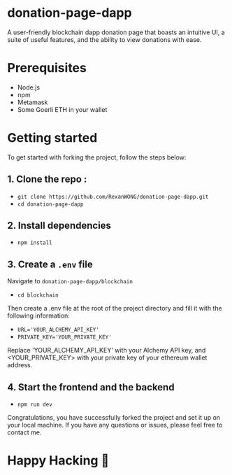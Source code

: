 # donation-page-dapp
A user-friendly blockchain dapp donation page that boasts an intuitive UI, a suite of useful features, and the ability to view donations with ease.

# Prerequisites

* Node.js
* npm
* Metamask
* Some Goerli ETH in your wallet

# Getting started 
To get started with forking the project, follow the steps below:

## 1. Clone the repo : 
- ```git clone https://github.com/RexanWONG/donation-page-dapp.git```
- ```cd donation-page-dapp```

## 2. Install dependencies
- ```npm install```

## 3. Create a ```.env``` file 
Navigate to ```donation-page-dapp/blockchain``` 
- ```cd blockchain```

Then create a .env file at the root of the project directory and fill it with the following information:
- ```URL='YOUR_ALCHEMY_API_KEY'```
- ```PRIVATE_KEY='YOUR_PRIVATE_KEY'```

Replace 'YOUR_ALCHEMY_API_KEY' with your Alchemy API key, and <YOUR_PRIVATE_KEY> with your private key of your ethereum wallet address.

## 4. Start the frontend and the backend
- ```npm run dev```

Congratulations, you have successfully forked the project and set it up on your local machine. If you have any questions or issues, please feel free to contact me.

# Happy Hacking 🎉














